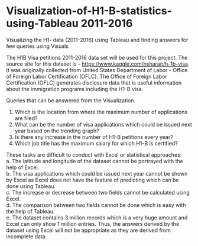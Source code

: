 # Visualization-of-H1-B-statistics-using-Tableau 2011-2016
Visualizing the H1- data (2011-2016) using Tableau and finding answers for few queries using Visuals

The H1B Visa petitions 2011-2016 data set will be used for this project. The source site for this dataset is - https://www.kaggle.com/nsharan/h-1b-visa.  It was originally collected from United States Department of Labor - Office of Foreign Labor Certification (OFLC). The Office of Foreign Labor Certification (OFLC) generates disclosure data that is useful information about the immigration programs including the H1-B visa. 

Queries that can be answered from the Visualization.

1.	Which is the location from where the maximum number of applications are filed?
2.	What can be the number of visa applications which could be issued next year based on the trending graph?
3.	Is there any increase in the number of H1-B petitions every year?
4.	Which job title has the maximum salary for which H1-B is certified?


These tasks are difficult to conduct with Excel or statistical approaches:<br>
a.	The latitude and longitude of the dataset cannot be portrayed with the help of Excel. <br>
b.	The visa applications which could be issued next year cannot be shown by Excel as Excel does not have the feature of predicting which can be done using Tableau. <br>
c.	The increase or decrease between two fields cannot be calculated using Excel.<br>
d.	The comparison between two fields cannot be done which is easy with the help of Tableau.<br>
e.	The dataset contains 3 million records which is a very huge amount and Excel can only show 1 million entries. Thus, the answers derived by the dataset using Excel will not be appropriate as they are derived from incomplete data.
